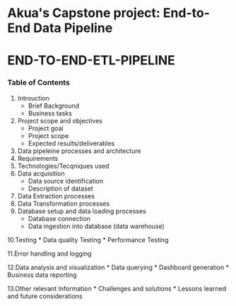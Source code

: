 # Akua's Capstone project: End-to-End Data Pipeline
# END-TO-END-ETL-PIPELINE

### Table of Contents
1. Introuction
     * Brief Background
     * Business tasks
2. Project scope and objectives
    * Project goal
    * Project scope
    * Expected results/deliverables
3. Data pipeleine processes and architecture
4. Requirements
5. Technologies/Tecqniques used
6. Data acquisition
     * Data source identification
     * Description of dataset 
7. Data Extraction processes
8. Data Transformation processes
9. Database setup and data loading processes
    * Database connection
    * Data ingestion into database (data warehouse)

10.Testing
    * Data quality Testing
    * Performance Testing

11.Error handling and logging

12.Data analysis and visualization
    * Data querying
    * Dashboard generation
    * Business data reporting

13.Other relevant Information
    * Challenges and solutions
    * Lessons learned and future considerations
